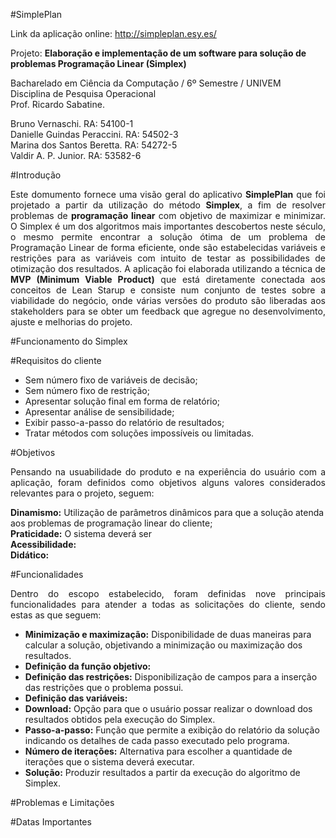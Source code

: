 #SimplePlan

Link da aplicação online: http://simpleplan.esy.es/ 

Projeto: <strong>Elaboração e implementação de um software para solução de problemas  Programação Linear (Simplex)</strong>

Bacharelado em Ciência da Computação / 6º Semestre / UNIVEM </br>
Disciplina de Pesquisa Operacional</br>
Prof. Ricardo Sabatine.

Bruno Vernaschi.                    RA: 54100-1<br/>
Danielle Guindas Peraccini.        	RA: 54502-3<br/>
Marina dos Santos Beretta.          RA: 54272-5<br/>
Valdir A. P. Junior.                RA: 53582-6<br/>

#Introdução
<p align="justify">Este domumento fornece uma visão geral do aplicativo <strong>SimplePlan</strong> que foi projetado a partir da utilização do método <strong>Simplex</strong>, a fim de resolver problemas de <strong>programação linear</strong> com objetivo de maximizar e minimizar.
O Simplex é um dos algoritmos mais importantes descobertos neste século, o mesmo permite encontrar a solução ótima de um problema de Programação Linear de forma eficiente, onde são estabelecidas variáveis e restrições para as variáveis com intuito de testar as possibilidades de otimização dos resultados.
A aplicação foi elaborada utilizando a técnica de <strong>MVP  (Minimum Viable Product)</strong> que está diretamente conectada aos conceitos de Lean Starup e consiste num conjunto de testes sobre a viabilidade do negócio, onde várias versões do produto são liberadas aos stakeholders para se obter um feedback que agregue no desenvolvimento, ajuste e melhorias do projeto.</p>

#Funcionamento do Simplex

#Requisitos do cliente

<ul>
<li>Sem número fixo de variáveis de decisão;</li>
<li>Sem número fixo de restrição;</li>
<li>Apresentar solução final em forma de relatório;</li>
<li>Apresentar análise de sensibilidade;</li>
<li>Exibir passo-a-passo do relatório de resultados;</li>
<li>Tratar métodos com soluções impossíveis ou limitadas.</li>
</ul>


#Objetivos
<p align="justify">Pensando na usuabilidade do produto e na experiência do usuário com a aplicação, foram definidos como objetivos alguns valores considerados relevantes para o projeto, seguem:</p>

<strong>Dinamismo:</strong> Utilização de parâmetros dinâmicos para que a solução atenda aos problemas de programação linear do cliente;</br>
<strong>Praticidade:</strong> O sistema deverá ser </br>
<strong>Acessibilidade:</strong></br>
<strong>Didático:</strong></br>

#Funcionalidades
<p align="justify">Dentro do escopo estabelecido, foram definidas nove principais funcionalidades para atender a todas as solicitações do cliente, sendo estas as que seguem:</p>
<ul>
<li><strong>Minimização e maximização:</strong> Disponibilidade de duas maneiras para calcular a solução, objetivando a minimização ou maximização dos resultados.</li>
<li><strong>Definição da função objetivo:</strong> </li>
<li><strong>Definição das restrições:</strong> Disponibilização de campos para a inserção das restrições que o problema possui.</li>
<li><strong>Definição das variáveis:</strong></li>
<li><strong>Download:</strong> Opção para que o usuário possar realizar o download dos resultados obtidos pela execução do Simplex.</li>
<li><strong>Passo-a-passo:</strong> Função que permite a exibição do relatório da solução indicando os detalhes de cada passo executado pelo programa.</li>
<li><strong>Número de iterações:</strong> Alternativa para escolher a quantidade de iterações que o sistema deverá executar.</li>
<li><strong>Solução:</strong> Produzir resultados a partir da execução do algoritmo de Simplex. </li>
</ul>

#Problemas e Limitações

#Datas Importantes 

